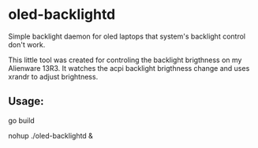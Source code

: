# oled-backlightd
Simple backlight daemon for oled laptops that system's backlight control don't work.

This little tool was created for controling the backlight brigthness on my Alienware 13R3. It watches the acpi backlight brigthness change and uses xrandr to adjust brightness.

## Usage:
go build

nohup ./oled-backlightd &

